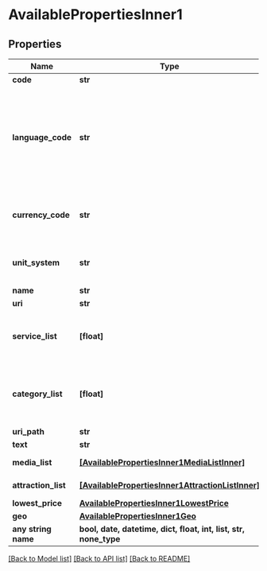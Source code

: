 # AvailablePropertiesInner1


## Properties
Name | Type | Description | Notes
------------ | ------------- | ------------- | -------------
**code** | **str** | The properties unique code/ID. | 
**language_code** | **str** | The language code of the language in which the property description is written.&lt;p&gt;Please note that beside the general restrictions listed below only languages configured during system setup for your respective tenant are allowed.&lt;/p&gt;&lt;p&gt;See also &lt;a href&#x3D;\&quot;#isolanguage-codes\&quot;&gt;in the appendix&lt;/a&gt;.&lt;/p&gt; | 
**currency_code** | **str** | The currency code for the currency in which prices are returned.&lt;p&gt;See also &lt;a href&#x3D;\&quot;#currencycodes\&quot;&gt;in the appendix&lt;/a&gt;.&lt;/p&gt; | 
**unit_system** | **str** | The unit system (either \&quot;metric\&quot; or \&quot;imperial\&quot;) used for measurements. | 
**name** | **str** | The name of the property. | 
**uri** | **str** | A URI for the property. | 
**service_list** | **[float]** | A list of service codes indicating the services and amenities the property has.&lt;p&gt;See also &lt;a href&#x3D;\&quot;#servicecodes\&quot;&gt;in the appendix&lt;/a&gt;.&lt;/p&gt; | 
**category_list** | **[float]** | A list of property class type codes indicating the types of the property.&lt;p&gt;See also &lt;a href&#x3D;\&quot;#propertyclass-type-codes\&quot;&gt;in the appendix&lt;/a&gt;.&lt;/p&gt; | 
**uri_path** | **str** | A URI path for the property. | 
**text** | **str** | A description of the property. | 
**media_list** | [**[AvailablePropertiesInner1MediaListInner]**](AvailablePropertiesInner1MediaListInner.md) | A list of media objects for the property. | 
**attraction_list** | [**[AvailablePropertiesInner1AttractionListInner]**](AvailablePropertiesInner1AttractionListInner.md) | A list of objects describing the attractions available at the property. | 
**lowest_price** | [**AvailablePropertiesInner1LowestPrice**](AvailablePropertiesInner1LowestPrice.md) |  | 
**geo** | [**AvailablePropertiesInner1Geo**](AvailablePropertiesInner1Geo.md) |  | [optional] 
**any string name** | **bool, date, datetime, dict, float, int, list, str, none_type** | any string name can be used but the value must be the correct type | [optional]

[[Back to Model list]](../README.md#documentation-for-models) [[Back to API list]](../README.md#documentation-for-api-endpoints) [[Back to README]](../README.md)


